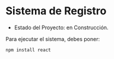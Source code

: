 <h1>Sistema de Registro</h1>

- Estado del Proyecto: en Construcción.

Para ejecutar el sistema, debes poner:

```npm install react```


